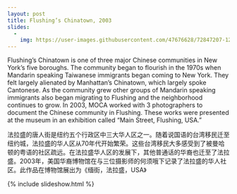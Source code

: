 ```yaml
---
layout: post
title: Flushing’s Chinatown, 2003
slides:
  -
    img: https://user-images.githubusercontent.com/47676628/72847207-12f0dc00-3c70-11ea-9c02-fb51a03fcf93.jpg
---
```


Flushing’s Chinatown is one of three major Chinese communities in New York’s five boroughs.  The community began to flourish in the 1970s when Mandarin speaking Taiwanese immigrants began coming to New York.  They felt largely alienated by Manhattan’s Chinatown, which largely spoke Cantonese.  As the community grew other groups of Mandarin speaking immigrants also began migrating to Flushing and the neighborhood continues to grow.  In 2003, MOCA worked with 3 photographers to document the Chinese community in Flushing.  These works were presented at the museum in an exhibition called “Main Street, Flushing, USA.”

法拉盛的唐人街是纽约五个行政区中三大华人区之一。随着说国语的台湾移民迁至纽约城，法拉盛的华人区从70年代开始繁荣。这些台湾移民大多感受到了被曼哈顿的粤语的社区疏远。在法拉盛华人区的发展下，其他普通话的华裔也迁至了法拉盛。2003年，美国华裔博物馆在与三位摄影师的何须哦下记录了法拉盛的华人社区。此作品在博物馆展出为《缅街，法拉盛，USA》

{% include slideshow.html %}
